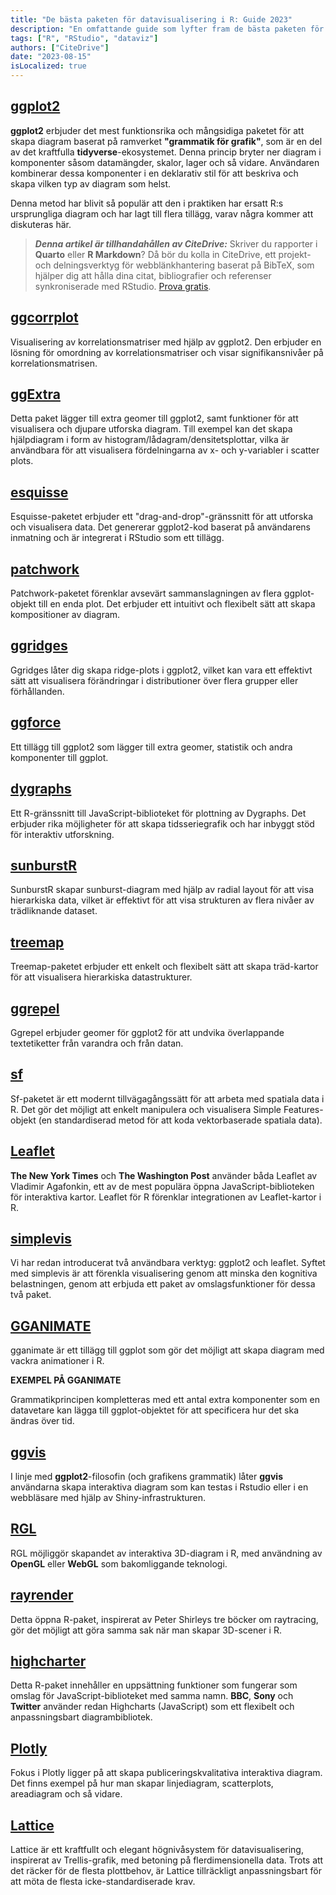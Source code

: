 ```yaml
---
title: "De bästa paketen för datavisualisering i R: Guide 2023"
description: "En omfattande guide som lyfter fram de bästa paketen för datavisualisering som finns tillgängliga för R år 2023, med demonstrationer av deras funktioner, exempel på användning och unika förmågor."
tags: ["R", "RStudio", "dataviz"]
authors: ["CiteDrive"]
date: "2023-08-15"
isLocalized: true
---
```


## [ggplot2](https://ggplot2.tidyverse.org/)

**ggplot2** erbjuder det mest funktionsrika och mångsidiga paketet för att skapa diagram baserat på ramverket **"grammatik för grafik"**, som är en del av det kraftfulla **tidyverse**-ekosystemet. Denna princip bryter ner diagram i komponenter såsom datamängder, skalor, lager och så vidare. Användaren kombinerar dessa komponenter i en deklarativ stil för att beskriva och skapa vilken typ av diagram som helst.

Denna metod har blivit så populär att den i praktiken har ersatt R:s ursprungliga diagram och har lagt till flera tillägg, varav några kommer att diskuteras här.

> **_Denna artikel är tillhandahållen av CiteDrive:_** Skriver du rapporter i **Quarto** eller **R Markdown**? Då bör du kolla in CiteDrive, ett projekt- och delningsverktyg för webblänkhantering baserat på BibTeX, som hjälper dig att hålla dina citat, bibliografier och referenser synkroniserade med RStudio. [Prova gratis](http://citedrive.com/).

## [ggcorrplot](https://github.com/kassambara/ggcorrplot)
Visualisering av korrelationsmatriser med hjälp av ggplot2. Den erbjuder en lösning för omordning av korrelationsmatriser och visar signifikansnivåer på korrelationsmatrisen.

## [ggExtra](https://github.com/daattali/ggExtra)
Detta paket lägger till extra geomer till ggplot2, samt funktioner för att visualisera och djupare utforska diagram. Till exempel kan det skapa hjälpdiagram i form av histogram/lådagram/densitetsplottar, vilka är användbara för att visualisera fördelningarna av x- och y-variabler i scatter plots.

## [esquisse](https://dreamrs.github.io/esquisse/)
Esquisse-paketet erbjuder ett "drag-and-drop"-gränssnitt för att utforska och visualisera data. Det genererar ggplot2-kod baserat på användarens inmatning och är integrerat i RStudio som ett tillägg.

## [patchwork](https://patchwork.data-imaginist.com/)
Patchwork-paketet förenklar avsevärt sammanslagningen av flera ggplot-objekt till en enda plot. Det erbjuder ett intuitivt och flexibelt sätt att skapa kompositioner av diagram.

## [ggridges](https://wilkelab.org/ggridges/)
Ggridges låter dig skapa ridge-plots i ggplot2, vilket kan vara ett effektivt sätt att visualisera förändringar i distributioner över flera grupper eller förhållanden.

## [ggforce](https://ggforce.data-imaginist.com/)
Ett tillägg till ggplot2 som lägger till extra geomer, statistik och andra komponenter till ggplot.

## [dygraphs](https://rstudio.github.io/dygraphs/)
Ett R-gränssnitt till JavaScript-biblioteket för plottning av Dygraphs. Det erbjuder rika möjligheter för att skapa tidsseriegrafik och har inbyggt stöd för interaktiv utforskning.

## [sunburstR](https://d3js.org/)
SunburstR skapar sunburst-diagram med hjälp av radial layout för att visa hierarkiska data, vilket är effektivt för att visa strukturen av flera nivåer av trädliknande dataset.

## [treemap](https://cran.r-project.org/web/packages/treemap/index.html)
Treemap-paketet erbjuder ett enkelt och flexibelt sätt att skapa träd-kartor för att visualisera hierarkiska datastrukturer.

## [ggrepel](https://ggrepel.slowkow.com/)
Ggrepel erbjuder geomer för ggplot2 för att undvika överlappande textetiketter från varandra och från datan.

## [sf](https://r-spatial.github.io/sf/)
Sf-paketet är ett modernt tillvägagångssätt för att arbeta med spatiala data i R. Det gör det möjligt att enkelt manipulera och visualisera Simple Features-objekt (en standardiserad metod för att koda vektorbaserade spatiala data).

## [Leaflet](https://rstudio.github.io/leaflet/)
**The New York Times** och **The Washington Post** använder båda Leaflet av Vladimir Agafonkin, ett av de mest populära öppna JavaScript-biblioteken för interaktiva kartor. Leaflet för R förenklar integrationen av Leaflet-kartor i R.

## [simplevis](https://statisticsnz.github.io/simplevis/)
Vi har redan introducerat två användbara verktyg: ggplot2 och leaflet. Syftet med simplevis är att förenkla visualisering genom att minska den kognitiva belastningen, genom att erbjuda ett paket av omslagsfunktioner för dessa två paket.

## [GGANIMATE](https://gganimate.com/articles/gganimate.html)
gganimate är ett tillägg till ggplot som gör det möjligt att skapa diagram med vackra animationer i R.

**EXEMPEL PÅ GGANIMATE**

Grammatikprincipen kompletteras med ett antal extra komponenter som en datavetare kan lägga till ggplot-objektet för att specificera hur det ska ändras över tid.

## [ggvis](https://ggvis.rstudio.com/)
I linje med **ggplot2**-filosofin (och grafikens grammatik) låter **ggvis** användarna skapa interaktiva diagram som kan testas i Rstudio eller i en webbläsare med hjälp av Shiny-infrastrukturen.

## [RGL](https://dmurdoch.github.io/rgl/)
RGL möjliggör skapandet av interaktiva 3D-diagram i R, med användning av **OpenGL** eller **WebGL** som bakomliggande teknologi.

## [rayrender](https://www.rayrender.net/)
Detta öppna R-paket, inspirerat av Peter Shirleys tre böcker om raytracing, gör det möjligt att göra samma sak när man skapar 3D-scener i R.

## [highcharter](https://jkunst.com/highcharter/)
Detta R-paket innehåller en uppsättning funktioner som fungerar som omslag för JavaScript-biblioteket med samma namn. **BBC**, **Sony** och **Twitter** använder redan Highcharts (JavaScript) som ett flexibelt och anpassningsbart diagrambibliotek.

## [Plotly](https://plotly.com/r/)
Fokus i Plotly ligger på att skapa publiceringskvalitativa interaktiva diagram. Det finns exempel på hur man skapar linjediagram, scatterplots, areadiagram och så vidare.

## [Lattice](http://lattice.r-forge.r-project.org/)
Lattice är ett kraftfullt och elegant högnivåsystem för datavisualisering, inspirerat av Trellis-grafik, med betoning på flerdimensionella data. Trots att det räcker för de flesta plottbehov, är Lattice tillräckligt anpassningsbart för att möta de flesta icke-standardiserade krav.
